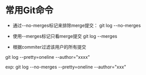 # 常用Git命令

* 通过--no-merges标记来排除merge提交：
git log --no-merges

* 使用--merges标记只看merge提交
git log --merges

* 根据commiter过滤该用户的所有提交

 git log --pretty=oneline --author="xxxx"


exp:
git log --no-merges --pretty=oneline --author="xxx"
